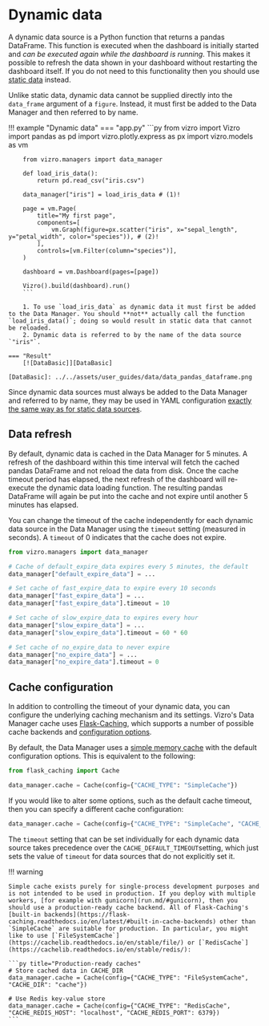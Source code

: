 # Dynamic data

A dynamic data source is a Python function that returns a pandas DataFrame. This function is executed when the dashboard is initially started and _can be executed again while the dashboard is running_. This makes it possible to refresh the data shown in your dashboard without restarting the dashboard itself. If you do not need to this functionality then you should use [static data](static-data.md) instead.

Unlike static data, dynamic data cannot be supplied directly into the `data_frame` argument of a `figure`. Instead, it must first be added to the Data Manager and then referred to by name.

!!! example "Dynamic data"
    === "app.py"
        ```py
        from vizro import Vizro
        import pandas as pd
        import vizro.plotly.express as px
        import vizro.models as vm

        from vizro.managers import data_manager

        def load_iris_data():
            return pd.read_csv("iris.csv")

        data_manager["iris"] = load_iris_data # (1)!

        page = vm.Page(
            title="My first page",
            components=[
                vm.Graph(figure=px.scatter("iris", x="sepal_length", y="petal_width", color="species")), # (2)!
            ],
            controls=[vm.Filter(column="species")],
        )

        dashboard = vm.Dashboard(pages=[page])

        Vizro().build(dashboard).run()
        ```

        1. To use `load_iris_data` as dynamic data it must first be added to the Data Manager. You should **not** actually call the function `load_iris_data()`; doing so would result in static data that cannot be reloaded.
        2. Dynamic data is referred to by the name of the data source `"iris"`.

    === "Result"
        [![DataBasic]][DataBasic]

    [DataBasic]: ../../assets/user_guides/data/data_pandas_dataframe.png

Since dynamic data sources must always be added to the Data Manager and referred to by name, they may be used in YAML configuration [exactly the same way as for static data sources](static-data.md#reference-by-name).

## Data refresh

By default, dynamic data is cached in the Data Manager for 5 minutes. A refresh of the dashboard within this time interval will fetch the cached pandas DataFrame and not reload the data from disk. Once the cache timeout period has elapsed, the next refresh of the dashboard will re-execute the dynamic data loading function. The resulting pandas DataFrame will again be put into the cache and not expire until another 5 minutes has elapsed.

You can change the timeout of the cache independently for each dynamic data source in the Data Manager using the `timeout` setting (measured in seconds). A `timeout` of 0 indicates that the cache does not expire.
```py title="Set the cache timeout"
from vizro.managers import data_manager

# Cache of default_expire_data expires every 5 minutes, the default
data_manager["default_expire_data"] = ...

# Set cache of fast_expire_data to expire every 10 seconds
data_manager["fast_expire_data"] = ...
data_manager["fast_expire_data"].timeout = 10

# Set cache of slow_expire_data to expires every hour
data_manager["slow_expire_data"] = ...
data_manager["slow_expire_data"].timeout = 60 * 60

# Set cache of no_expire_data to never expire
data_manager["no_expire_data"] = ...
data_manager["no_expire_data"].timeout = 0
```

## Cache configuration

In addition to controlling the timeout of your dynamic data, you can configure the underlying caching mechanism and its settings. Vizro's Data Manager cache uses [Flask-Caching](https://flask-caching.readthedocs.io/en/latest/), which supports a number of possible cache backends and [configuration options](https://flask-caching.readthedocs.io/en/latest/#configuring-flask-caching).

By default, the Data Manager uses a [simple memory cache](https://cachelib.readthedocs.io/en/stable/simple/) with the default configuration options. This is equivalent to the following:

```py title="Simple cache with default timeout of 5 minutes"
from flask_caching import Cache

data_manager.cache = Cache(config={"CACHE_TYPE": "SimpleCache"})
```

If you would like to alter some options, such as the default cache timeout, then you can specify a different cache configuration:

```py title="Simple cache with timeout set to 10 minutes"
data_manager.cache = Cache(config={"CACHE_TYPE": "SimpleCache", "CACHE_DEFAULT_TIMEOUT": 600})
```

The `timeout` setting that can be set individually for each dynamic data source takes precedence over the `CACHE_DEFAULT_TIMEOUT`setting, which just sets the value of `timeout` for data sources that do not explicitly set it.

!!! warning

    Simple cache exists purely for single-process development purposes and is not intended to be used in production. If you deploy with multiple workers, [for example with gunicorn](run.md/#gunicorn), then you should use a production-ready cache backend. All of Flask-Caching's [built-in backends](https://flask-caching.readthedocs.io/en/latest/#built-in-cache-backends) other than `SimpleCache` are suitable for production. In particular, you might like to use [`FileSystemCache`](https://cachelib.readthedocs.io/en/stable/file/) or [`RedisCache`](https://cachelib.readthedocs.io/en/stable/redis/):

    ```py title="Production-ready caches"
    # Store cached data in CACHE_DIR
    data_manager.cache = Cache(config={"CACHE_TYPE": "FileSystemCache", "CACHE_DIR": "cache"})

    # Use Redis key-value store
    data_manager.cache = Cache(config={"CACHE_TYPE": "RedisCache", "CACHE_REDIS_HOST": "localhost", "CACHE_REDIS_PORT": 6379})
    ```
